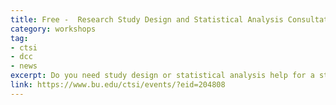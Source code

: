 ```yaml
---
title: Free -  Research Study Design and Statistical Analysis Consultation
category: workshops
tag: 
- ctsi
- dcc
- news
excerpt: Do you need study design or statistical analysis help for a study plan, grant proposal or manuscript submission? The CTSI offers free help with study design and statistical analysis.
link: https://www.bu.edu/ctsi/events/?eid=204808
---
```

	